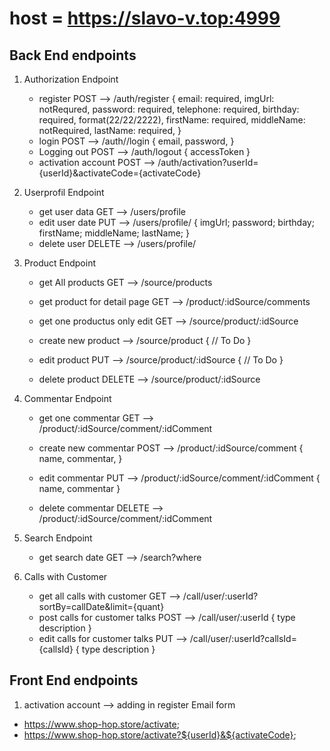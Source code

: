 # host = <https://slavo-v.top:4999>

## Back End endpoints

1. Authorization Endpoint

   - register POST --> /auth/register
    {
    email: required,
    imgUrl: notRequred,
    password: required,
    telephone: required,
    birthday: required, format(22/22/2222),
    firstName: required,
    middleName: notRequired,
    lastName: required,
    }
   - login POST --> /auth//login
    {
    email,
    password,
    }
   - Logging out POST --> /auth/logout
    {
    accessToken
    }
   - activation account POST --> /auth/activation?userId={userId}&activateCode={activateCode}

2. Userprofil Endpoint
    - get user data GET --> /users/profile
    - edit user date PUT --> /users/profile/
    {
        imgUrl;
        password;
        birthday;
        firstName;
        middleName;
        lastName;
    }
    - delete user DELETE --> /users/profile/

3. Product Endpoint

   - get All products GET --> /source/products
   - get product for detail page GET --> /product/:idSource/comments

   - get one productus only edit GET --> /source/product/:idSource

   - create new product --> /source/product
    {
    // To Do
    }
   - edit product PUT --> /source/product/:idSource
    {
    // To Do
    }
   - delete product DELETE --> /source/product/:idSource

4. Commentar Endpoint

   - get one commentar GET --> /product/:idSource/comment/:idComment
   - create new commentar POST --> /product/:idSource/comment
    {
    name,
    commentar,
    }

   - edit commentar PUT --> /product/:idSource/comment/:idComment
    {
    name,
    commentar
    }
   - delete commentar DELETE --> /product/:idSource/comment/:idComment

5. Search Endpoint

   - get search date GET --> /search?where

6. Calls with Customer
   - get all calls with customer GET --> /call/user/:userId?sortBy=callDate&limit={quant}
   - post calls for customer talks POST --> /call/user/:userId
   {
      type
      description
   }
   - edit calls for customer talks PUT --> /call/user/:userId?callsId={callsId}
   {
      type
      description
   }

## Front End endpoints

1. activation account --> adding in register Email form

- <https://www.shop-hop.store/activate>;
- <https://www.shop-hop.store/activate?${userId}&${activateCode}>;
